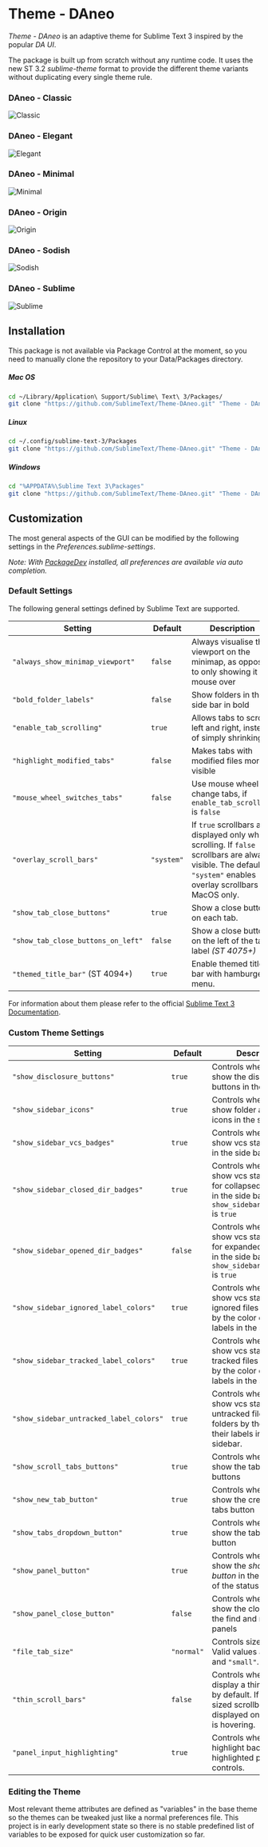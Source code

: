 # Theme - DAneo

_Theme - DAneo_ is an adaptive theme for Sublime Text 3 inspired by the popular _DA UI_.

The package is built up from scratch without any runtime code. It uses the new ST 3.2 _sublime-theme_ format to provide the different theme variants without duplicating every single theme rule.


### DAneo - Classic

![Classic](docs/assets/DAneo%20-%20Classic.png)


### DAneo - Elegant

![Elegant](docs/assets/DAneo%20-%20Elegant.png)


### DAneo - Minimal

![Minimal](docs/assets/DAneo%20-%20Minimal.png)


### DAneo - Origin

![Origin](docs/assets/DAneo%20-%20Origin.png)


### DAneo - Sodish

![Sodish](docs/assets/DAneo%20-%20Sodish.png)


### DAneo - Sublime

![Sublime](docs/assets/DAneo%20-%20Sublime.png)


## Installation

This package is not available via Package Control at the moment, so you need to manually clone the repository to your Data/Packages directory.

##### Mac OS

```sh
cd ~/Library/Application\ Support/Sublime\ Text\ 3/Packages/
git clone "https://github.com/SublimeText/Theme-DAneo.git" "Theme - DAneo"
```


##### Linux

```sh
cd ~/.config/sublime-text-3/Packages
git clone "https://github.com/SublimeText/Theme-DAneo.git" "Theme - DAneo"
```


##### Windows

```sh
cd "%APPDATA%\Sublime Text 3\Packages"
git clone "https://github.com/SublimeText/Theme-DAneo.git" "Theme - DAneo"
```


## Customization

The most general aspects of the GUI can be modified by the following settings in the _Preferences.sublime-settings_.

_Note: With [PackageDev](https://packagecontrol.io/packages/PackageDev) installed, all preferences are available via auto completion._


### Default Settings

The following general settings defined by Sublime Text are supported.

Setting                            | Default    | Description
-----------------------------------|------------|-------------------------------------------------------------------
`"always_show_minimap_viewport"`   | `false`    | Always visualise the viewport on the minimap, as opposed to only showing it on mouse over
`"bold_folder_labels"`             | `false`    | Show folders in the side bar in bold
`"enable_tab_scrolling"`           | `true`     | Allows tabs to scroll left and right, instead of simply shrinking
`"highlight_modified_tabs"`        | `false`    | Makes tabs with modified files more visible
`"mouse_wheel_switches_tabs"`      | `false`    | Use mouse wheel to change tabs, if `enable_tab_scrolling` is `false`
`"overlay_scroll_bars"`            | `"system"` | If `true` scrollbars are displayed only while scrolling. If `false` scrollbars are always visible. The default `"system"` enables overlay scrollbars on MacOS only.
`"show_tab_close_buttons"`         | `true`     | Show a close button on each tab.
`"show_tab_close_buttons_on_left"` | `false`    | Show a close button on the left of the tab label _(ST 4075+)_
`"themed_title_bar"` (ST 4094+)    | `true`     | Enable themed title bar with hamburger menu.

For information about them please refer to the official [Sublime Text 3 Documentation](https://www.sublimetext.com/docs/3/themes.html#settings).


### Custom Theme Settings

Setting                                 | Default | Description
----------------------------------------|---------|-------------------------------------------------------------------
`"show_disclosure_buttons"`             | `true`  | Controls whether to show the disclosure buttons in the sidebar
`"show_sidebar_icons"`                  | `true`  | Controls whether to show folder and file icons in the sidebar
`"show_sidebar_vcs_badges"`             | `true`  | Controls whether to show vcs status badges in the side bar
`"show_sidebar_closed_dir_badges"`      | `true`  | Controls whether to show vcs status badges for collapsed directories in the side bar if `show_sidebar_vcs_badges` is `true`
`"show_sidebar_opened_dir_badges"`      | `false` | Controls whether to show vcs status badges for expanded directories in the side bar if `show_sidebar_vcs_badges` is `true`
`"show_sidebar_ignored_label_colors"`   | `true`  | Controls whether to show vcs status of ignored files and folders by the color of their labels in the sidebar.
`"show_sidebar_tracked_label_colors"`   | `true`  | Controls whether to show vcs status of tracked files and folders by the color of their labels in the sidebar.
`"show_sidebar_untracked_label_colors"` | `true`  | Controls whether to show vcs status of untracked files and folders by the color of their labels in the sidebar.
`"show_scroll_tabs_buttons"`            | `true`  | Controls whether to show the tab scroll buttons
`"show_new_tab_button"`                 | `true`  | Controls whether to show the create new tabs button
`"show_tabs_dropdown_button"`           | `true`  | Controls whether to show the tabs dropdown button
`"show_panel_button"`                   | `true`  | Controls whether to show the _show panel button_ in the left corner of the status bar
`"show_panel_close_button"`             | `false` | Controls whether to show the close button of the find and replace panels
`"file_tab_size"`                       | `"normal"` | Controls size of file tabs. Valid values are `"normal"` and `"small"`.
`"thin_scroll_bars"`                    | `false` | Controls whether to display a thin scrollbar by default. If `true` full sized scrollbars are displayed only if cursor is hovering.
`"panel_input_highlighting"`            | `true`  | Controls whether to highlight background of highlighted panel input controls.

### Editing the Theme

Most relevant theme attributes are defined as "variables" in the base theme so the themes can be tweaked just like a normal preferences file. This project is in early development state so there is no stable predefined list of variables to be exposed for quick user customization so far. 
